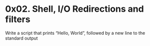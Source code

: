 # 0x02. Shell, I/O Redirections and filters
Write a script that prints “Hello, World”, followed by a new line to the standard output
